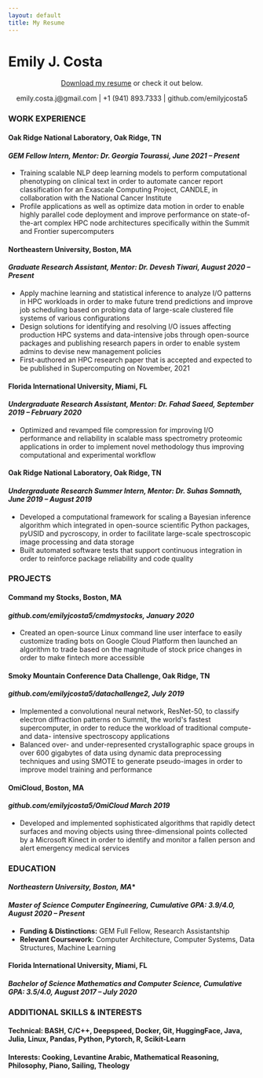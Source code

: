 ```yaml
---
layout: default
title: My Resume
---
```


<h1>Emily J. Costa</h1>

<div align="center"><p>
<a href="./resume.pdf" download="Costa-Emily_resume">Download my resume</a> or check it out below.
</p></div>

<div align="center">emily.costa.j@gmail.com | +1 (941) 893.7333 | github.com/emilyjcosta5</div>

### **WORK EXPERIENCE**

#### **Oak Ridge National Laboratory,		Oak Ridge, TN**

#### _GEM Fellow Intern, Mentor: Dr. Georgia Tourassi, June 2021 – Present_

- Training scalable NLP deep learning models to perform computational phenotyping on clinical text in order to automate cancer report classification for an Exascale Computing Project, CANDLE, in collaboration with the National Cancer Institute
- Profile applications as well as optimize data motion in order to enable highly parallel code deployment and improve performance on state-of-the-art complex HPC node architectures specifically within the Summit and Frontier supercomputers

#### **Northeastern University,		Boston, MA**

#### _Graduate Research Assistant, Mentor: Dr. Devesh Tiwari, August 2020 – Present_

- Apply machine learning and statistical inference to analyze I/O patterns in HPC workloads in order to make future trend predictions and improve job scheduling based on probing data of large-scale clustered file systems of various configurations
- Design solutions for identifying and resolving I/O issues affecting production HPC systems and data-intensive jobs through open-source packages and publishing research papers in order to enable system admins to devise new management policies
- First-authored an HPC research paper that is accepted and expected to be published in Supercomputing on November, 2021

#### **Florida International University,	 Miami, FL**

#### _Undergraduate Research Assistant, Mentor: Dr. Fahad Saeed, September 2019 – February 2020_

- Optimized and revamped file compression for improving I/O performance and reliability in scalable mass spectrometry proteomic applications in order to implement novel methodology thus improving computational and experimental workflow

#### **Oak Ridge National Laboratory,		 Oak Ridge, TN**

#### _Undergraduate Research Summer Intern, Mentor: Dr. Suhas Somnath, June 2019 – August 2019_

- Developed a computational framework for scaling a Bayesian inference algorithm which integrated in open-source scientific Python packages, pyUSID and pycroscopy, in order to facilitate large-scale spectroscopic image processing and data storage
- Built automated software tests that support continuous integration in order to reinforce package reliability and code quality

### **PROJECTS**

#### **Command my Stocks,	 Boston, MA**

#### _github.com/emilyjcosta5/cmdmystocks, January 2020_

- Created an open-source Linux command line user interface to easily customize trading bots on Google Cloud Platform then launched an algorithm to trade based on the magnitude of stock price changes in order to make fintech more accessible

#### **Smoky Mountain Conference Data Challenge,	 Oak Ridge, TN**

#### _github.com/emilyjcosta5/datachallenge2, July 2019_

- Implemented a convolutional neural network, ResNet-50, to classify electron diffraction patterns on Summit, the world&#39;s fastest supercomputer, in order to reduce the workload of traditional compute- and data- intensive spectroscopy applications
- Balanced over- and under-represented crystallographic space groups in over 600 gigabytes of data using dynamic data preprocessing techniques and using SMOTE to generate pseudo-images in order to improve model training and performance

#### **OmiCloud,	 Boston, MA**

#### _github.com/emilyjcosta5/OmiCloud March 2019_

- Developed and implemented sophisticated algorithms that rapidly detect surfaces and moving objects using three-dimensional points collected by a Microsoft Kinect in order to identify and monitor a fallen person and alert emergency medical services

### **EDUCATION**

#### *Northeastern University,		 Boston, MA**

#### _Master of Science Computer Engineering, Cumulative GPA: 3.9/4.0, August 2020 – Present_

- **Funding &amp; Distinctions:** GEM Full Fellow, Research Assistantship
- **Relevant Coursework:** Computer Architecture, Computer Systems, Data Structures, Machine Learning

#### **Florida International University,	 Miami, FL**

#### _Bachelor of Science Mathematics and Computer Science, Cumulative GPA: 3.5/4.0, August 2017 – July 2020_

### **ADDITIONAL SKILLS &amp; INTERESTS**

#### **Technical:** BASH, C/C++, Deepspeed, Docker, Git, HuggingFace, Java, Julia, Linux, Pandas, Python, Pytorch, R, Scikit-Learn

#### **Interests:** Cooking, Levantine Arabic, Mathematical Reasoning, Philosophy, Piano, Sailing, Theology
